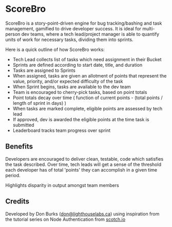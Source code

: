 # ScoreBro

ScoreBro is a story-point-driven engine for bug tracking/bashing and task management, gamified to drive developer success. It is ideal for multi-person dev teams, where a tech lead/project manager is able to quantify units of work for necessary tasks, dividing them into sprints.

Here is a quick outline of how ScoreBro works:

* Tech Lead collects list of tasks which need assignment in their Bucket
* Sprints are defined according to start date, title, and duration
* Tasks are assigned to Sprints
* When assigned, tasks are given an allotment of points that represent the value, priority, and/or expected difficulty of the task
* When Sprint begins, tasks are available to the dev team
* Team is encouraged to cherry-pick tasks, based on point totals
* Point totals decay over time ( function of current points - (total points / length of sprint in days) )
* When tasks are marked complete, eligible points are assessed by tech lead
* If approved, dev is awarded the eligible points at the time task is submitted
* Leaderboard tracks team progress over sprint

## Benefits

Developers are encouraged to deliver clean, testable, code which satisfies the task described. Over time, tech leads will get a sense of the threshold each developer has of total 'points' they can accomplish in a given time period. 

Highlights disparity in output amongst team members

## Credits
Developed by Don Burks (don@lighthouselabs.ca) using inspiration from the tutorial series on Node Authentication from [scotch.io](http://scotch.io)
